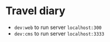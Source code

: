 # Travel diary

- `dev:web` to run server `localhost:300`
- `dev:cms` to run server `localhost:3333`
